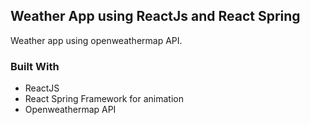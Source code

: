 
## Weather App using ReactJs and React Spring

Weather app using openweathermap API.

### Built With
- ReactJS
- React Spring Framework for animation
- Openweathermap API
